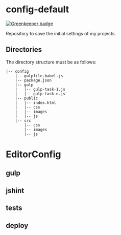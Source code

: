 # config-default

[![Greenkeeper badge](https://badges.greenkeeper.io/dleitee/config-default.svg)](https://greenkeeper.io/)

Repository to save the initial settings of my projects.

## Directories

The directory structure must be as follows:
```
|-- config
    |-- gulpfile.babel.js
    |-- package.json
    |-- gulp
    |   |-- gulp-task-1.js
    |   |-- gulp-task-n.js
    |-- public
    |   |-- index.html
    |   |-- css
    |   |-- images
    |   |-- js
    |-- src
        |-- css
        |-- images
        |-- js
```        
# EditorConfig

## gulp

## jshint

## tests

## deploy
